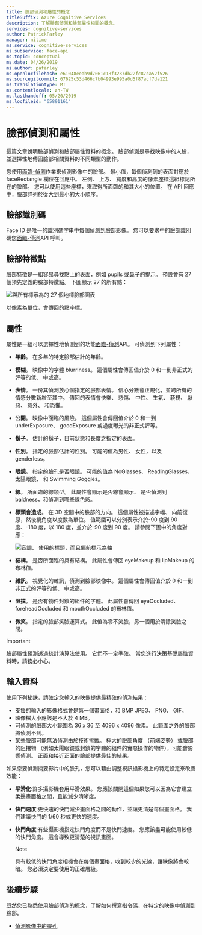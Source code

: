 ```yaml
---
title: 臉部偵測和屬性的概念
titleSuffix: Azure Cognitive Services
description: 了解臉部偵測和臉部屬性相關的概念。
services: cognitive-services
author: PatrickFarley
manager: nitime
ms.service: cognitive-services
ms.subservice: face-api
ms.topic: conceptual
ms.date: 04/26/2019
ms.author: pafarley
ms.openlocfilehash: e61048eeab9d7061c18f3237db22fc87ca52f526
ms.sourcegitcommit: 67625c53d466c7b04993e995a0d5f87acf7da121
ms.translationtype: MT
ms.contentlocale: zh-TW
ms.lasthandoff: 05/20/2019
ms.locfileid: "65891161"
---
```

# <a name="face-detection-and-attributes"></a>臉部偵測和屬性

這篇文章說明臉部偵測和臉部屬性資料的概念。 臉部偵測是尋找映像中的人臉，並選擇性地傳回臉部相關資料的不同類型的動作。

您使用[面臨-偵測](https://westus.dev.cognitive.microsoft.com/docs/services/563879b61984550e40cbbe8d/operations/563879b61984550f30395236)作業來偵測影像中的臉部。 最小值，每個偵測到的表面對應於 faceRectangle 欄位在回應中。 左側、 上方、 寬度和高度的像素座標這組標記所在的臉部。 您可以使用這些座標，來取得所面臨的和其大小的位置。 在 API 回應中，臉部詳列於從大到最小的大小順序。

## <a name="face-id"></a>臉部識別碼

Face ID 是唯一的識別碼字串中每個偵測到臉部影像。 您可以要求中的臉部識別碼您[面臨-偵測](https://westus.dev.cognitive.microsoft.com/docs/services/563879b61984550e40cbbe8d/operations/563879b61984550f30395236)API 呼叫。

## <a name="face-landmarks"></a>臉部特徵點

臉部特徵是一組容易尋找點上的表面，例如 pupils 或鼻子的提示。 預設會有 27 個預先定義的臉部特徵點。 下圖顯示 27 的所有點：

![與所有標示為的 27 個地標臉部圖表](../Images/landmarks.1.jpg)

以像素為單位，會傳回的點座標。

## <a name="attributes"></a>屬性

屬性是一組可以選擇性地偵測到的功能[面臨-偵測](https://westus.dev.cognitive.microsoft.com/docs/services/563879b61984550e40cbbe8d/operations/563879b61984550f30395236)API。 可偵測到下列屬性：

* **年齡**。 在多年的特定臉部估計的年齡。
* **模糊**。 映像中的字體 blurriness。 這個屬性會傳回值介於 0 和一到非正式的評等的低、 中或高。
* **表情**。 一份其偵測放心個指定的臉部表情。 信心分數會正規化，並跨所有的情感分數新增至其中。 傳回的表情會快樂、 悲傷、 中性、 生氣、 藐視、 厭惡、 意外、 和恐懼。
* **公開**。 映像中面臨的風險。 這個屬性會傳回值介於 0 和一到 underExposure、 goodExposure 或過度曝光的非正式評等。
* **鬍子**。 估計的鬍子，目前狀態和長度之指定的表面。
* **性別**。 指定的臉部估計的性別。 可能的值為男性、 女性，以及 genderless。
* **眼鏡**。 指定的臉孔是否眼鏡。 可能的值為 NoGlasses、 ReadingGlasses、 太陽眼鏡、 和 Swimming Goggles。
* **線**。 所面臨的線類型。 此屬性會顯示是否線會顯示、 是否偵測到 baldness，和偵測到哪些線色彩。
* **標頭會造成**。 在 3D 空間中的臉部的方向。 這個屬性被描述字幅、 向前復原，然後繞角度以度數為單位。 值範圍可以分別表示介於-90 度到 90 度、-180 度，以 180 度，並介於-90 度到 90 度。 請參閱下圖中的角度對應：

    ![音調、 使用的標頭，而且偏航標示為軸](../Images/headpose.1.jpg)
* **結構**。 是否所面臨的具有結構。 此屬性會傳回 eyeMakeup 和 lipMakeup 的布林值。
* **雜訊**。 視覺化的雜訊，偵測到臉部映像中。 這個屬性會傳回值介於 0 和一到非正式的評等的低、 中或高。
* **阻擋**。 是否有物件封鎖的組件的字體。 此屬性會傳回 eyeOccluded、 foreheadOccluded 和 mouthOccluded 的布林值。
* **微笑**。 指定的臉部笑臉運算式。 此值為零不笑臉，另一個用於清除笑臉之間。

> [!IMPORTANT]
> 臉部屬性預測透過統計演算法使用。 它們不一定準確。 當您進行決策基礎屬性資料時，請務必小心。

## <a name="input-data"></a>輸入資料

使用下列秘訣，請確定您輸入的映像提供最精確的偵測結果：

* 支援的輸入的影像格式會是第一個畫面格，和 BMP JPEG、 PNG、 GIF。
* 映像檔大小應該是不大於 4 MB。
* 可偵測的臉部大小範圍為 36 x 36 至 4096 x 4096 像素。 此範圍之外的臉部將偵測不到。
* 某些臉部可能無法偵測由於技術挑戰。 極大的臉部角度 （前端姿勢） 或臉部的阻擋物 （例如太陽眼鏡或封鎖的字體的組件的實際操作的物件），可能會影響偵測。 正面和接近正面的臉部提供最佳的結果。

如果您要偵測摘要影片中的臉孔，您可以藉由調整視訊攝影機上的特定設定來改善效能：

* **平滑化**:許多攝影機套用平滑效果。 您應該關閉這個如果您可以因為它會建立柔邊畫面格之間，且能減少清晰度。
* **快門速度**:更快速的快門減少畫面格之間的動作，並讓更清楚每個畫面格。 我們建議快門的 1/60 秒或更快的速度。
* **快門角度**:有些攝影機指定快門角度而不是快門速度。 您應該盡可能使用較低的快門角度。 這會導致更清楚的視訊畫面。

    >[!NOTE]
    > 具有較低的快門角度相機會在每個畫面格，收到較少的光線，讓映像將會較暗。 您必須決定要使用的正確層級。

## <a name="next-steps"></a>後續步驟

既然您已熟悉使用臉部偵測的概念，了解如何撰寫指令碼，在特定的映像中偵測到臉部。

* [偵測影像中的臉孔](../Face-API-How-to-Topics/HowtoDetectFacesinImage.md)